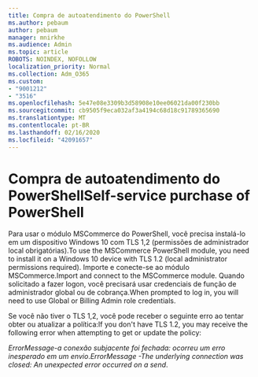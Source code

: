 ```yaml
---
title: Compra de autoatendimento do PowerShell
ms.author: pebaum
author: pebaum
manager: mnirkhe
ms.audience: Admin
ms.topic: article
ROBOTS: NOINDEX, NOFOLLOW
localization_priority: Normal
ms.collection: Adm_O365
ms.custom:
- "9001212"
- "3516"
ms.openlocfilehash: 5e47e08e3309b3d58908e10ee06021da00f230bb
ms.sourcegitcommit: cb9505f9eca032af3a4194c68d18c91789365690
ms.translationtype: MT
ms.contentlocale: pt-BR
ms.lasthandoff: 02/16/2020
ms.locfileid: "42091657"
---
```

# <a name="self-service-purchase-of-powershell"></a><span data-ttu-id="2deba-102">Compra de autoatendimento do PowerShell</span><span class="sxs-lookup"><span data-stu-id="2deba-102">Self-service purchase of PowerShell</span></span>

<span data-ttu-id="2deba-103">Para usar o módulo MSCommerce do PowerShell, você precisa instalá-lo em um dispositivo Windows 10 com TLS 1,2 (permissões de administrador local obrigatórias).</span><span class="sxs-lookup"><span data-stu-id="2deba-103">To use the MSCommerce PowerShell module, you need to install it on a Windows 10 device with TLS 1.2 (local administrator permissions required).</span></span>  <span data-ttu-id="2deba-104">Importe e conecte-se ao módulo MSCommerce.</span><span class="sxs-lookup"><span data-stu-id="2deba-104">Import and connect to the MSCommerce module.</span></span>  <span data-ttu-id="2deba-105">Quando solicitado a fazer logon, você precisará usar credenciais de função de administrador global ou de cobrança.</span><span class="sxs-lookup"><span data-stu-id="2deba-105">When prompted to log in, you will need to use Global or Billing Admin role credentials.</span></span>  

<span data-ttu-id="2deba-106">Se você não tiver o TLS 1,2, você pode receber o seguinte erro ao tentar obter ou atualizar a política:</span><span class="sxs-lookup"><span data-stu-id="2deba-106">If you don't have TLS 1.2, you may receive the following error when attempting to get or update the policy:</span></span>

<span data-ttu-id="2deba-107">*ErrorMessage-a conexão subjacente foi fechada: ocorreu um erro inesperado em um envio*.</span><span class="sxs-lookup"><span data-stu-id="2deba-107">*ErrorMessage -The underlying connection was closed: An unexpected error occurred on a send*.</span></span>



